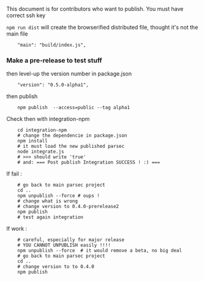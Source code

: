 This document is for contributors who want to publish. You must have
correct ssh key

`npm run dist` will create the browserified distributed file, thought it's not
the main file
 
        "main": "build/index.js",

### Make a pre-release to test stuff
        
then level-up the version number in package.json

        "version": "0.5.0-alpha1",
        
then publish

        npm publish  --access=public --tag alpha1
        
        
Check then with integration-npm

        cd integration-npm
        # change the dependencie in package.json
        npm install
        # it must load the new published parsec
        node integrate.js
        # >>> should write 'true'
        # and: === Post publish Integration SUCCESS ! :) ===

If fail : 

        # go back to main parsec project
        cd ..
        npm unpublish --force # oups !
        # change what is wrong
        # change version to 0.4.0-prerelease2
        npm publish
        # test again integration
        
If work : 

        # careful, especially for major release
        # YOU CANNOT UNPUBLISH easily !!!!
        npm unpublish --force  # it would remove a beta, no big deal
        # go back to main parsec project
        cd ..
        # change version to to 0.4.0
        npm publish
        